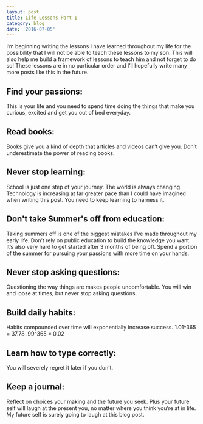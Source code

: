 ```yaml
---
layout: post
title: Life Lessons Part 1
category: blog
date: '2016-07-05'
---
```


I’m beginning writing the lessons I have learned throughout my life for the possibility that I will not be able to teach these lessons to my son. This will also help me build a framework of lessons to teach him and not forget to do so! These lessons are in no particular order and I’ll hopefully write many more posts like this in the future.

## Find your passions:

This is your life and you need to spend time doing the things that make you curious, excited and get you out of bed everyday.

## Read books:

Books give you a kind of depth that articles and videos can’t give you. Don’t underestimate the power of reading books.

## Never stop learning:

School is just one step of your journey. The world is always changing. Technology is increasing at far greater pace than I could have imagined when writing this post. You need to keep learning to harness it.

## Don't take Summer's off from education:

Taking summers off is one of the biggest mistakes I’ve made throughout my early life. Don’t rely on public education to build the knowledge you want. It’s also very hard to get started after 3 months of being off. Spend a portion of the summer for pursuing your passions with more time on your hands.

## Never stop asking questions:

Questioning the way things are makes people uncomfortable. You will win and loose at times, but never stop asking questions.

## Build daily habits:

Habits compounded over time will exponentially increase success. 1.01^365 = 37.78 .99^365 = 0.02

## Learn how to type correctly:

You will severely regret it later if you don’t.

## Keep a journal:

Reflect on choices your making and the future you seek. Plus your future self will laugh at the present you, no matter where you think you’re at in life. My future self is surely going to laugh at this blog post.
